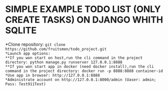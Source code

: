 # SIMPLE EXAMPLE TODO LIST (ONLY CREATE TASKS) ON DJANGO WHITH SQLITE
*Clone repository: ```git clone https://github.com/fruitsmen/todo_project.git```  
```*Launch app options:```  
```**If you won start on host,run the cli command in the project directory: python manage.py runserver 127.0.0.1:8888```  
```**If you won start app in docker (need docker install),run the cli command in the project directory: docker run -p 8888:8888 container-id```  
```*Use app in browser: http://127.0.0.1:8888```  
```*Administrate account on http://127.0.0.1:8000/admin (Uaser: admin; Pass: Test911Test)```  
